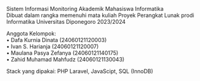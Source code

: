 Sistem Informasi Monitoring Akademik Mahasiswa Informatika
<br>Dibuat dalam rangka memenuhi mata kuliah Proyek Perangkat Lunak prodi Informatika Universitas Diponegoro 2023/2024

Anggota Kelompok:
<br>• Dafa Kurnia Dinata (24060121120003)
<br>• Ivan S. Harianja (24060121120007)
<br>• Maulana Pasya Zefanya (24060121140175)
<br>• Zahid Muhamad Mahfudz (24060121130043)

Stack yang dipakai: PHP Laravel, JavaScipt, SQL (InnoDB)
